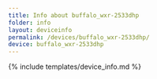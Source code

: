 ```yaml
---
title: Info about buffalo_wxr-2533dhp
folder: info
layout: deviceinfo
permalink: /devices/buffalo_wxr-2533dhp/
device: buffalo_wxr-2533dhp
---
```

{% include templates/device_info.md %}
